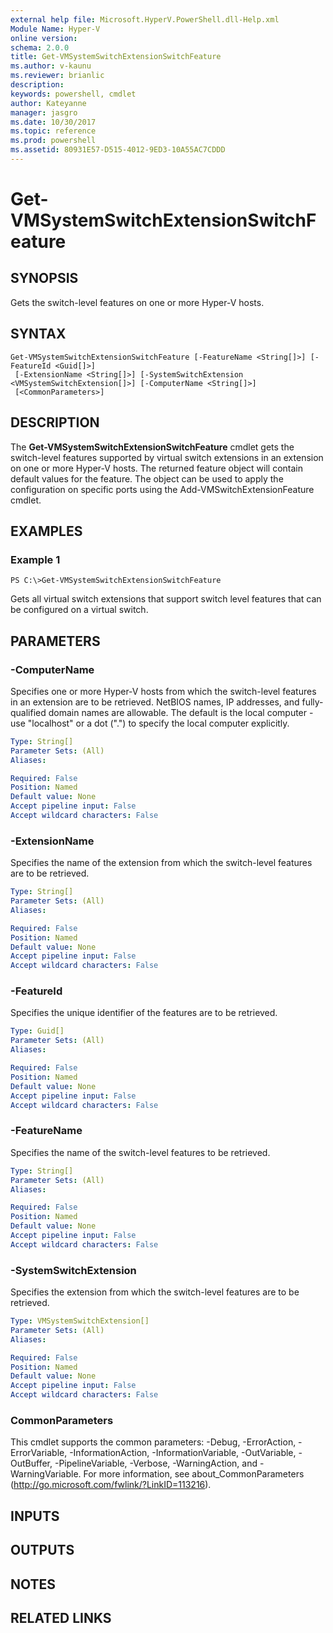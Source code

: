 ```yaml
---
external help file: Microsoft.HyperV.PowerShell.dll-Help.xml
Module Name: Hyper-V
online version: 
schema: 2.0.0
title: Get-VMSystemSwitchExtensionSwitchFeature
ms.author: v-kaunu
ms.reviewer: brianlic
description: 
keywords: powershell, cmdlet
author: Kateyanne
manager: jasgro
ms.date: 10/30/2017
ms.topic: reference
ms.prod: powershell
ms.assetid: 80931E57-D515-4012-9ED3-10A55AC7CDDD
---
```


# Get-VMSystemSwitchExtensionSwitchFeature

## SYNOPSIS
Gets the switch-level features on one or more Hyper-V hosts.

## SYNTAX

```
Get-VMSystemSwitchExtensionSwitchFeature [-FeatureName <String[]>] [-FeatureId <Guid[]>]
 [-ExtensionName <String[]>] [-SystemSwitchExtension <VMSystemSwitchExtension[]>] [-ComputerName <String[]>]
 [<CommonParameters>]
```

## DESCRIPTION
The **Get-VMSystemSwitchExtensionSwitchFeature** cmdlet gets the switch-level features supported by virtual switch extensions in an extension on one or more Hyper-V hosts.
The returned feature object will contain default values for the feature.
The object can be used to apply the configuration on specific ports using the Add-VMSwitchExtensionFeature cmdlet.

## EXAMPLES

### Example 1
```
PS C:\>Get-VMSystemSwitchExtensionSwitchFeature
```

Gets all virtual switch extensions that support switch level features that can be configured on a virtual switch.

## PARAMETERS

### -ComputerName
Specifies one or more Hyper-V hosts from which the switch-level features in an extension are to be retrieved.
NetBIOS names, IP addresses, and fully-qualified domain names are allowable.
The default is the local computer - use "localhost" or a dot (".") to specify the local computer explicitly.

```yaml
Type: String[]
Parameter Sets: (All)
Aliases: 

Required: False
Position: Named
Default value: None
Accept pipeline input: False
Accept wildcard characters: False
```

### -ExtensionName
Specifies the name of the extension from which the switch-level features are to be retrieved.

```yaml
Type: String[]
Parameter Sets: (All)
Aliases: 

Required: False
Position: Named
Default value: None
Accept pipeline input: False
Accept wildcard characters: False
```

### -FeatureId
Specifies the unique identifier of the features are to be retrieved.

```yaml
Type: Guid[]
Parameter Sets: (All)
Aliases: 

Required: False
Position: Named
Default value: None
Accept pipeline input: False
Accept wildcard characters: False
```

### -FeatureName
Specifies the name of the switch-level features to be retrieved.

```yaml
Type: String[]
Parameter Sets: (All)
Aliases: 

Required: False
Position: Named
Default value: None
Accept pipeline input: False
Accept wildcard characters: False
```

### -SystemSwitchExtension
Specifies the extension from which the switch-level features are to be retrieved.

```yaml
Type: VMSystemSwitchExtension[]
Parameter Sets: (All)
Aliases: 

Required: False
Position: Named
Default value: None
Accept pipeline input: False
Accept wildcard characters: False
```

### CommonParameters
This cmdlet supports the common parameters: -Debug, -ErrorAction, -ErrorVariable, -InformationAction, -InformationVariable, -OutVariable, -OutBuffer, -PipelineVariable, -Verbose, -WarningAction, and -WarningVariable. For more information, see about_CommonParameters (http://go.microsoft.com/fwlink/?LinkID=113216).

## INPUTS

## OUTPUTS

## NOTES

## RELATED LINKS

